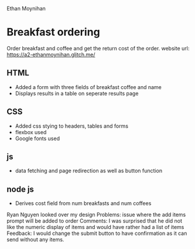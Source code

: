 Ethan Moynihan
# Breakfast ordering
Order breakfast and coffee and get the return cost of the order.
website url: https://a2-ethanmoynihan.glitch.me/

## HTML
- Added a form with three fields of breakfast coffee and name
- Displays results in a table on seperate results page
## CSS
- Added css stying to headers, tables and forms
- flexbox used
- Google fonts used
## js
- data fetching and page redirection as well as button function
## node js 
- Derives cost field from num breakfasts and num coffees

Ryan Nguyen looked over my design
Problems: issue where the add items prompt will be added to order
Comments: I was surprised that he did not like the numeric display of items and would have rather had a list of items
Feedback: I would change the submit button to have confirmation as it can send without any items.